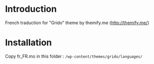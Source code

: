 # Introduction

French traduction for "Grido" theme by themify.me (http://themify.me/)

# Installation

Copy fr_FR.mo in this folder : `/wp-content/themes/grido/languages/`